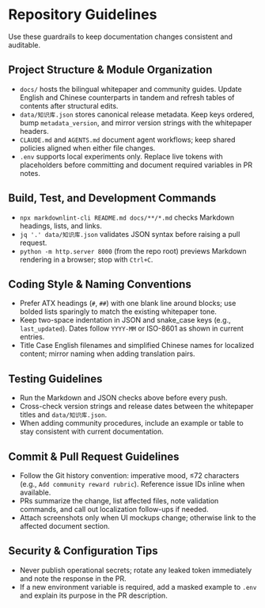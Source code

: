 # Repository Guidelines

Use these guardrails to keep documentation changes consistent and auditable.

## Project Structure & Module Organization
- `docs/` hosts the bilingual whitepaper and community guides. Update English and Chinese counterparts in tandem and refresh tables of contents after structural edits.
- `data/知识库.json` stores canonical release metadata. Keep keys ordered, bump `metadata_version`, and mirror version strings with the whitepaper headers.
- `CLAUDE.md` and `AGENTS.md` document agent workflows; keep shared policies aligned when either file changes.
- `.env` supports local experiments only. Replace live tokens with placeholders before committing and document required variables in PR notes.

## Build, Test, and Development Commands
- `npx markdownlint-cli README.md docs/**/*.md` checks Markdown headings, lists, and links.
- `jq '.' data/知识库.json` validates JSON syntax before raising a pull request.
- `python -m http.server 8000` (from the repo root) previews Markdown rendering in a browser; stop with `Ctrl+C`.

## Coding Style & Naming Conventions
- Prefer ATX headings (`#`, `##`) with one blank line around blocks; use bolded lists sparingly to match the existing whitepaper tone.
- Keep two-space indentation in JSON and snake_case keys (e.g., `last_updated`). Dates follow `YYYY-MM` or ISO-8601 as shown in current entries.
- Title Case English filenames and simplified Chinese names for localized content; mirror naming when adding translation pairs.

## Testing Guidelines
- Run the Markdown and JSON checks above before every push.
- Cross-check version strings and release dates between the whitepaper titles and `data/知识库.json`.
- When adding community procedures, include an example or table to stay consistent with current documentation.

## Commit & Pull Request Guidelines
- Follow the Git history convention: imperative mood, ≤72 characters (e.g., `Add community reward rubric`). Reference issue IDs inline when available.
- PRs summarize the change, list affected files, note validation commands, and call out localization follow-ups if needed.
- Attach screenshots only when UI mockups change; otherwise link to the affected document section.

## Security & Configuration Tips
- Never publish operational secrets; rotate any leaked token immediately and note the response in the PR.
- If a new environment variable is required, add a masked example to `.env` and explain its purpose in the PR description.

